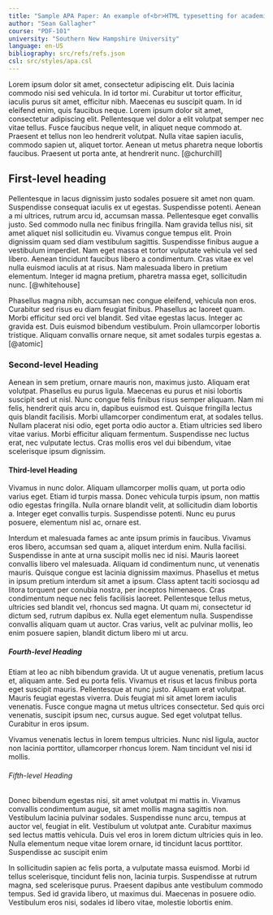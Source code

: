 ```yaml
---
title: "Sample APA Paper: An example of<br>HTML typesetting for academic writing"
author: "Sean Gallagher"
course: "PDF-101"
university: "Southern New Hampshire University"
language: en-US
bibliography: src/refs/refs.json
csl: src/styles/apa.csl
---
```


Lorem ipsum dolor sit amet, consectetur adipiscing elit. Duis lacinia commodo
nisi sed vehicula. In id tortor mi. Curabitur ut tortor efficitur, iaculis
purus sit amet, efficitur nibh. Maecenas eu suscipit quam. In id eleifend enim,
quis faucibus neque. Lorem ipsum dolor sit amet, consectetur adipiscing elit.
Pellentesque vel dolor a elit volutpat semper nec vitae tellus. Fusce faucibus
neque velit, in aliquet neque commodo at. Praesent et tellus non leo hendrerit
volutpat. Nulla vitae sapien iaculis, commodo sapien ut, aliquet tortor. Aenean
ut metus pharetra neque lobortis faucibus. Praesent ut porta ante, at hendrerit
nunc. [@churchill]

## First-level heading ##

Pellentesque in lacus dignissim justo sodales posuere sit amet non quam.
Suspendisse consequat iaculis ex ut egestas. Suspendisse potenti. Aenean a mi
ultrices, rutrum arcu id, accumsan massa. Pellentesque eget convallis justo.
Sed commodo nulla nec finibus fringilla. Nam gravida tellus nisi, sit amet
aliquet nisl sollicitudin eu. Vivamus congue tempus elit. Proin dignissim quam
sed diam vestibulum sagittis. Suspendisse finibus augue a vestibulum imperdiet.
Nam eget massa et tortor vulputate vehicula vel sed libero. Aenean tincidunt
faucibus libero a condimentum. Cras vitae ex vel nulla euismod iaculis at at
risus. Nam malesuada libero in pretium elementum. Integer id magna pretium,
pharetra massa eget, sollicitudin nunc. [@whitehouse]

Phasellus magna nibh, accumsan nec congue eleifend, vehicula non eros.
Curabitur sed risus eu diam feugiat finibus. Phasellus ac laoreet quam. Morbi
efficitur sed orci vel blandit. Sed vitae egestas lacus. Integer ac gravida
est. Duis euismod bibendum vestibulum. Proin ullamcorper lobortis tristique.
Aliquam convallis ornare neque, sit amet sodales turpis egestas a. [@atomic]

### Second-level Heading ###

Aenean in sem pretium, ornare mauris non, maximus justo. Aliquam erat volutpat.
Phasellus eu purus ligula. Maecenas eu purus et nisi lobortis suscipit sed ut
nisl. Nunc congue felis finibus risus semper aliquam. Nam mi felis, hendrerit
quis arcu in, dapibus euismod est. Quisque fringilla lectus quis blandit
facilisis. Morbi ullamcorper condimentum erat, at sodales tellus. Nullam
placerat nisi odio, eget porta odio auctor a. Etiam ultricies sed libero vitae
varius. Morbi efficitur aliquam fermentum. Suspendisse nec luctus erat, nec
vulputate lectus. Cras mollis eros vel dui bibendum, vitae scelerisque ipsum
dignissim.

<p><h4>Third-level Heading</h4>Vivamus in nunc dolor. Aliquam ullamcorper mollis
quam, ut porta odio varius eget. Etiam id turpis massa. Donec vehicula turpis ipsum,
non mattis odio egestas fringilla. Nulla ornare blandit velit, at sollicitudin diam
lobortis a.  Integer eget convallis turpis. Suspendisse potenti. Nunc eu purus
posuere, elementum nisl ac, ornare est.</p>

Interdum et malesuada fames ac ante ipsum primis in faucibus. Vivamus eros
libero, accumsan sed quam a, aliquet interdum enim. Nulla facilisi. Suspendisse
in ante at urna suscipit mollis nec id nisi. Mauris laoreet convallis libero
vel malesuada. Aliquam id condimentum nunc, ut venenatis mauris. Quisque congue
est lacinia dignissim maximus. Phasellus et metus in ipsum pretium interdum sit
amet a ipsum. Class aptent taciti sociosqu ad litora torquent per conubia
nostra, per inceptos himenaeos. Cras condimentum neque nec felis facilisis
laoreet. Pellentesque tellus metus, ultricies sed blandit vel, rhoncus sed
magna. Ut quam mi, consectetur id dictum sed, rutrum dapibus ex. Nulla eget
elementum nulla. Suspendisse convallis aliquam quam ut auctor. Cras varius,
velit ac pulvinar mollis, leo enim posuere sapien, blandit dictum libero mi ut
arcu.

<p><h5>Fourth-level Heading</h5>Etiam at leo ac nibh bibendum gravida. Ut ut augue
venenatis, pretium lacus et, aliquam ante. Sed eu porta felis. Vivamus et risus et
lacus finibus porta eget suscipit mauris. Pellentesque at nunc justo. Aliquam erat
volutpat. Mauris feugiat egestas viverra. Duis feugiat mi sit amet lorem iaculis
venenatis.  Fusce congue magna ut metus ultrices consectetur. Sed quis orci
venenatis, suscipit ipsum nec, cursus augue. Sed eget volutpat tellus. Curabitur in
eros ipsum.</p>

Vivamus venenatis lectus in lorem tempus ultricies. Nunc nisl ligula, auctor
non lacinia porttitor, ullamcorper rhoncus lorem. Nam tincidunt vel nisi id
mollis.

<p><h6>Fifth-level Heading</h6>Donec bibendum egestas nisi, sit amet volutpat mi
mattis in. Vivamus convallis condimentum augue, sit amet mollis magna sagittis non.
Vestibulum lacinia pulvinar sodales. Suspendisse nunc arcu, tempus at auctor vel,
feugiat in elit. Vestibulum ut volutpat ante. Curabitur maximus sed lectus mattis
vehicula. Duis vel eros in lorem dictum ultricies quis in leo. Nulla elementum
neque vitae lorem ornare, id tincidunt lacus porttitor. Suspendisse ac suscipit
enim</p>

In sollicitudin sapien ac felis porta, a vulputate massa euismod. Morbi id
tellus scelerisque, tincidunt felis non, lacinia turpis. Suspendisse at rutrum
magna, sed scelerisque purus. Praesent dapibus ante vestibulum commodo tempus.
Sed id gravida libero, ut maximus dui. Maecenas in posuere odio. Vestibulum
eros nisi, sodales id libero vitae, molestie lobortis enim.
